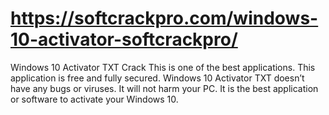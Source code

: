 # https://softcrackpro.com/windows-10-activator-softcrackpro/
Windows 10 Activator TXT Crack This is one of the best applications. This application is free and fully secured. Windows 10 Activator TXT doesn’t have any bugs or viruses. It will not harm your PC. It is the best application or software to activate your Windows 10. 

